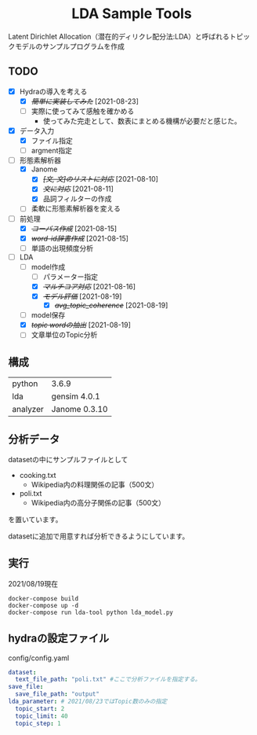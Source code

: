# <div style="text-align: center">LDA Sample Tools</div>

Latent Dirichlet Allocation（潜在的ディリクレ配分法:LDA）と呼ばれるトピックモデルのサンプルプログラムを作成  

## TODO

- [x] Hydraの導入を考える
  - [X] ~~*簡単に実装してみた*~~ [2021-08-23]
  - [ ] 実際に使ってみて感触を確かめる
    - 使ってみた完走として、数表にまとめる機構が必要だと感じた。
- [x] データ入力
  - [x] ファイル指定
  - [ ] argment指定
- [ ] 形態素解析器
  - [x] Janome
    - [X] ~~*[文, 文]のリストに対応*~~ [2021-08-10]
    - [X] ~~*文に対応*~~ [2021-08-11]
    - [x] 品詞フィルターの作成  
  - [ ] 柔軟に形態素解析器を変える
- [ ] 前処理
  - [X] ~~*コーパス作成*~~ [2021-08-15]
  - [X] ~~*word-id辞書作成*~~ [2021-08-15]
  - [ ] 単語の出現頻度分析
- [ ] LDA
  - [ ] model作成
    - [ ] パラメーター指定
    - [X] ~~*マルチコア対応*~~ [2021-08-16]
    - [X] ~~*モデル評価*~~ [2021-08-19]
      - [X] ~~*avg_topic_coherence*~~ [2021-08-19]
  - [ ] model保存
  - [X] ~~*topic wordの抽出*~~ [2021-08-19]
  - [ ] 文章単位のTopic分析

## 構成

|          |               |  
| -------- | :------------ |  
| python   | 3.6.9         |  
| lda      | gensim 4.0.1  |  
| analyzer | Janome 0.3.10 |  

## 分析データ

datasetの中にサンプルファイルとして

- cooking.txt
  - Wikipedia内の料理関係の記事（500文）
- poli.txt
  - Wikipedia内の高分子関係の記事（500文）

を置いています。

datasetに追加で用意すれば分析できるようにしています。

## 実行

2021/08/19現在

```shell
docker-compose build
docker-compose up -d
docker-compose run lda-tool python lda_model.py
```

## hydraの設定ファイル  

config/config.yaml

```yaml
dataset:
  text_file_path: "poli.txt" #ここで分析ファイルを指定する。
save_file:
  save_file_path: "output"
lda_parameter: # 2021/08/23ではTopic数のみの指定
  topic_start: 2
  topic_limit: 40
  topic_step: 1
  ```
